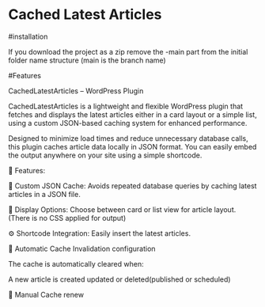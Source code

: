 # Cached Latest Articles

#installation

If you download the project as a zip remove the -main part from the initial folder name structure (main is the branch name)

#Features

CachedLatestArticles – WordPress Plugin

CachedLatestArticles is a lightweight and flexible WordPress plugin that fetches and displays the latest articles either in a card layout or a simple list, using a custom JSON-based caching system for enhanced performance.

Designed to minimize load times and reduce unnecessary database calls, this plugin caches article data locally in JSON format. You can easily embed the output anywhere on your site using a simple shortcode.

🔧 Features:

🔁 Custom JSON Cache: Avoids repeated database queries by caching latest articles in a JSON file.

📰 Display Options: Choose between card or list view for article layout. (There is no CSS applied for output)

⚙️ Shortcode Integration: Easily insert the latest articles.

🔄 Automatic Cache Invalidation configuration

The cache is automatically cleared when:

A new article is created updated or deleted(published or scheduled)

🧹 Manual Cache renew

